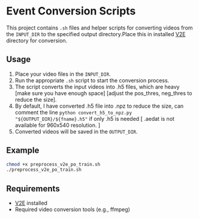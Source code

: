 # Event Conversion Scripts

This project contains `.sh` files and helper scripts for converting videos from the `INPUT_DIR` to the specified output directory.Place this in installed [V2E](https://github.com/SensorsINI/v2e) directory for conversion. 

## Usage

1. Place your video files in the `INPUT_DIR`.
2. Run the appropriate `.sh` script to start the conversion process.
3. The script converts the input videos into .h5 files, which are heavy [make sure you have enough space] [adjust the pos_thres, neg_thres to reduce the size].
4. By default, I have converted .h5 file into .npz to reduce the size, can comment the line  `python convert_h5_to_npz.py "${OUTPUT_DIR}/${fname}.h5"` if only .h5 is needed [ .aedat is not available for 960x540 resolution. ]
5. Converted videos will be saved in the `OUTPUT_DIR`.

## Example

```bash
chmod +x preprocess_v2e_po_train.sh
./preprocess_v2e_po_train.sh 
```

## Requirements
- [V2E](https://github.com/SensorsINI/v2e) installed
- Required video conversion tools (e.g., ffmpeg)

